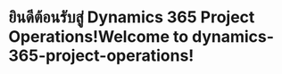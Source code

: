 # <a name="welcome-to-dynamics-365-project-operations"></a><span data-ttu-id="f778e-101">ยินดีต้อนรับสู่ Dynamics 365 Project Operations!</span><span class="sxs-lookup"><span data-stu-id="f778e-101">Welcome to dynamics-365-project-operations!</span></span>